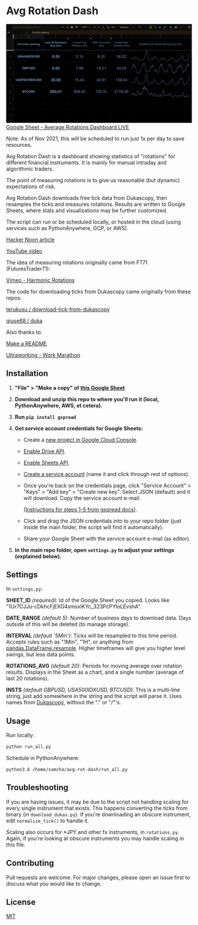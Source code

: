 # Avg Rotation Dash

[![Google Sheet](https://github.com/samchaaa/avg_rotations_dash/raw/main/preview.png)](https://docs.google.com/spreadsheets/d/1Ur7CJJu-cDkhcFjEXG4smsxlKYc_323PcPYloLEvshA/edit#gid=0)
[Google Sheet - Average Rotations Dashboard LIVE](https://docs.google.com/spreadsheets/d/1Ur7CJJu-cDkhcFjEXG4smsxlKYc_323PcPYloLEvshA/edit#gid=0)

Note: As of Nov 2021, this will be scheduled to run just 1x per day to save resources. 

Avg Rotation Dash is a dashboard showing statistics of "rotations" for different financial instruments. It is mainly for manual intraday and algorithmic traders.

The point of measuring rotations is to give us reasonable (but dynamic) expectations of risk.

Avg Rotation Dash downloads free tick data from Dukascopy, then resamples the ticks and measures rotations. Results are written to Google Sheets, where stats and visualizations may be further customized. 

The script can run or be scheduled locally, or hosted in the cloud (using services such as PythonAnywhere, GCP, or AWS).

[Hacker Noon article](https://hackernoon.com/adjust-your-market-risk-wisely-with-this-awesome-python-and-google-sheets-rotation-dashboard-3n1e34l1)

[YouTube video](https://github.com/samchaaa/avg_rotations_dash/)

The idea of measuring rotations originally came from FT71 (FuturesTrader71):

[Vimeo - Harmonic Rotations](https://vimeo.com/145456969)


The code for downloading ticks from Dukascopy came originally from these repos:

[terukusu / download-tick-from-dukascopy](https://github.com/terukusu/download-tick-from-dukascopy)

[giuse88 / duka](https://github.com/giuse88/duka)


Also thanks to:

[Make a README](https://www.makeareadme.com/)

[Ultraworking - Work Marathon](https://www.ultraworking.com/work-marathon)


## Installation

1. **"File" > "Make a copy" of [this Google Sheet](https://docs.google.com/spreadsheets/d/1Ur7CJJu-cDkhcFjEXG4smsxlKYc_323PcPYloLEvshA/edit#gid=0)**

2. **Download and unzip this repo to where you'll run it (local, PythonAnywhere, AWS, et cetera).** 

3. **Run `pip install gspread`**

4. **Get service account credentials for Google Sheets:**
   - Create a [new project in Google Cloud Console](https://console.cloud.google.com/projectcreate).
   - [Enable Drive API](https://console.cloud.google.com/apis/library/drive.googleapis.com).
   - [Enable Sheets API](https://console.cloud.google.com/apis/library/sheets.googleapis.com).
   - [Create a service account](https://console.cloud.google.com/iam-admin/serviceaccounts/create) (name it and click through rest of options).
   - Once you're back on the credentials page, click "Service Account" > "Keys" > "Add key" > "Create new key". Select JSON (default) and it will download. Copy the service account e-mail.

      [(Instructions for steps 1-5 from gspread docs)](https://gspread.readthedocs.io/en/latest/oauth2.html#for-bots-using-service-account).
   - Click and drag the JSON credentials into to your repo folder (just inside the main folder, the script will find it automatically).
   - Share your Google Sheet with the service account e-mail (as editor).
   

5. **In the main repo folder, open `settings.py` to adjust your settings (explained below).**

## Settings

In `settings.py`:

**SHEET_ID** *(required)*: Id of the Google Sheet you copied. Looks like "1Ur7CJJu-cDkhcFjEXG4smsxlKYc_323PcPYloLEvshA".

**DATE_RANGE** *(default 5)*: Number of business days to download data. Days outside of this will be deleted (to manage storage).

**INTERVAL** *(default '5Min')*: Ticks will be resampled to this time period. Accepts rules such as "1Min", "1H", or anything from [pandas.DataFrame.resample](https://pandas.pydata.org/docs/reference/api/pandas.DataFrame.resample.html). Higher timeframes will give you higher level swings, but less data points.

**ROTATIONS_AVG** *(default 20)*: Periods for moving average over rotation results. Displays in the Sheet as a chart, and a single number (average of last 20 rotations).

**INSTS** *(default GBPUSD, USA500IDXUSD, BTCUSD)*: This is a multi-line string, just add somewhere in the string and the script will parse it. Uses names from [Dukascopy](https://www.dukascopy.com/swiss/english/marketwatch/historical/), without the "." or "/"'s.

## Usage

Run locally:

```python
python run_all.py
```

Schedule in PythonAnywhere:

```
python3.6 /home/samcha/avg-rot-dash/run_all.py
```

## Troubleshooting

If you are having issues, it may be due to the script not handling scaling for every single instrument that exists. This happens converting the ticks from binary (in `download_dukas.py`). If you're downloading an obscure instrument, edit `normalize_tick()` to handle it.

Scaling also occurs for *JPY and other fx instruments, in `rotations.py`. Again, if you're looking at obscure instruments you may handle scaling in this file.

## Contributing
Pull requests are welcome. For major changes, please open an issue first to discuss what you would like to change.

## License
[MIT](https://choosealicense.com/licenses/mit/)
